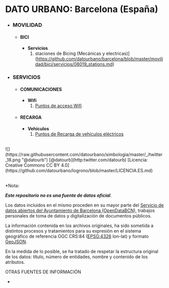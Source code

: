 # DATO URBANO: Barcelona (España)
* ### **MOVILIDAD**
  - #### **BICI**
    - **Servicios**
      1. staciones de Bicing (Mecánicas y electricas)](https://github.com/datourbano/barcelona/blob/master/movilidad/bici/servicios/08019_stations.md)
* ### **SERVICIOS**
  - #### **COMUNICACIONES**
    - **Wifi**
      1. [Puntos de acceso Wifi](https://github.com/datourbano/barcelona/blob/master/servicios/comunicaciones/wifi/08019_punts_wifi.md)
  - #### **RECARGA**
    - **Vehículos**
      1. [Puntos de Recarga de vehículos eléctricos](https://github.com/datourbano/barcelona/blob/master/servicios/recarga/vehiculos/08019_punts_recarrega_vehicles_electrics_bcn_ciutat.md)


<br />
![](https://raw.githubusercontent.com/datourbano/simbologia/master/_/twitter_18.png "@datourb") [@datourb](http:twitter.com/datourb)  
[Licencia: Creative Commons CC BY 4.0](https://github.com/datourbano/logrono/blob/master/LICENCIA.ES.md)
<br /><br />

\*Nota:

  **_Este repositorio no es una fuente de datos oficial_**.
  
  Los datos incluidos en el mismo proceden en su mayor parte del [Servicio de datos abiertos del Ayuntamiento de Barcelona (OpenDataBCN)](http://opendata-ajuntament.barcelona.cat), trabajos personales de toma de datos y digitalización de documentos públicos.
  
  La información contenida en los archivos originales, ha sido sometida a distintos procesos y tratamientos para su expresión en el sistema geográfico de referencia OGC CRS:84 ([EPSG:4326](https://epsg.io/4326) lon-lat)  y formato [GeoJSON](http://geojson.org/).

  En la medida de lo posible, se ha tratado de respetar la estructura original de los datos: título, número de entidades, nombre y contenido de los atributos.

  OTRAS FUENTES DE INFORMACIÓN

  * 